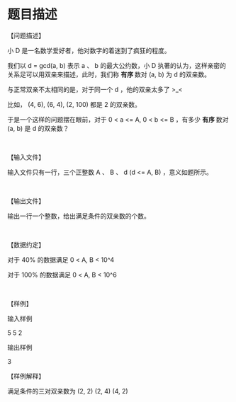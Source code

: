 # 题目描述


<p>
【问题描述】
</p>
<p>
小 D 是一名数学爱好者，他对数字的着迷到了疯狂的程度。
</p>
<p>
我们以 d = gcd(a, b) 表示 a 、 b 的最大公约数，小 D 执著的认为，这样亲密的关系足可以用双亲来描述，此时，我们称 <strong>有序 </strong>数对 (a, b) 为 d 的双亲数。
</p>
<p>
与正常双亲不太相同的是，对于同一个 d ，他的双亲太多了 &gt;_&lt;
</p>
<p>
比如， (4, 6), (6, 4), (2, 100) 都是 2 的双亲数。
</p>
<p>
于是一个这样的问题摆在眼前，对于 0 &lt; a &lt;= A, 0 &lt; b &lt;= B ，有多少 <strong>有序 </strong>数对 (a, b) 是 d 的双亲数？
</p>
<p>
 
</p>
<p>
【输入文件】
</p>
<p>
输入文件只有一行，三个正整数 A 、 B 、 d (d &lt;= A, B) ，意义如题所示。
</p>
<p>
 
</p>
<p>
【输出文件】
</p>
<p>
输出一行一个整数，给出满足条件的双亲数的个数。
</p>
<p>
 
</p>
<p>
【数据约定】
</p>
<p>
对于 40% 的数据满足 0 &lt; A, B &lt; 10^4
</p>
<p>
对于 100% 的数据满足 0 &lt; A, B &lt; 10^6
</p>
<p>
 
</p>
<p>
【样例】
</p>
<p>
输入样例
</p>
<p>
5 5 2
</p>
<p>
输出样例
</p>
<p>
3
</p>
<p>
【样例解释】
</p>
<p>
满足条件的三对双亲数为 (2, 2) (2, 4) (4, 2)
</p>
<p>
<br/>
 
</p>
